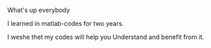 What's up everybody

I learned in matlab-codes for two years.

I weshe thet my codes will help you Understand and benefit from it. 

